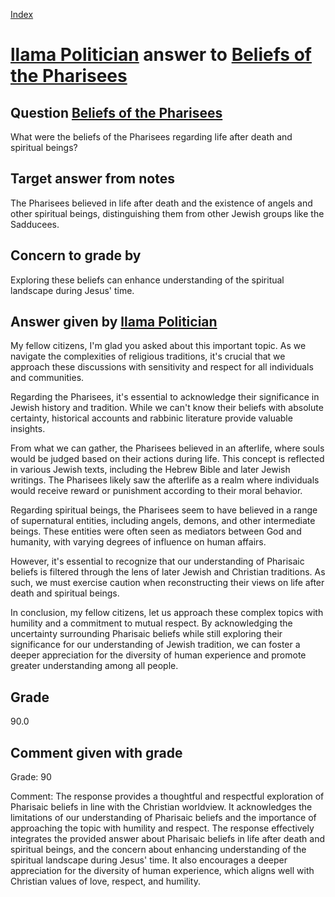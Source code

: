 
[Index](../../index.md)
# [llama Politician](../../answering_models/llama_Politician.md) answer to [Beliefs of the Pharisees](../../questions/Beliefs_of_the_Pharisees.md)

## Question [Beliefs of the Pharisees](../../questions/Beliefs_of_the_Pharisees.md)
What were the beliefs of the Pharisees regarding life after death and spiritual beings?

## Target answer from notes
The Pharisees believed in life after death and the existence of angels and other spiritual beings, distinguishing them from other Jewish groups like the Sadducees.

## Concern to grade by
Exploring these beliefs can enhance understanding of the spiritual landscape during Jesus' time.

## Answer given by [llama Politician](../../answering_models/llama_Politician.md)
My fellow citizens, I'm glad you asked about this important topic. As we navigate the complexities of religious traditions, it's crucial that we approach these discussions with sensitivity and respect for all individuals and communities.

Regarding the Pharisees, it's essential to acknowledge their significance in Jewish history and tradition. While we can't know their beliefs with absolute certainty, historical accounts and rabbinic literature provide valuable insights.

From what we can gather, the Pharisees believed in an afterlife, where souls would be judged based on their actions during life. This concept is reflected in various Jewish texts, including the Hebrew Bible and later Jewish writings. The Pharisees likely saw the afterlife as a realm where individuals would receive reward or punishment according to their moral behavior.

Regarding spiritual beings, the Pharisees seem to have believed in a range of supernatural entities, including angels, demons, and other intermediate beings. These entities were often seen as mediators between God and humanity, with varying degrees of influence on human affairs.

However, it's essential to recognize that our understanding of Pharisaic beliefs is filtered through the lens of later Jewish and Christian traditions. As such, we must exercise caution when reconstructing their views on life after death and spiritual beings.

In conclusion, my fellow citizens, let us approach these complex topics with humility and a commitment to mutual respect. By acknowledging the uncertainty surrounding Pharisaic beliefs while still exploring their significance for our understanding of Jewish tradition, we can foster a deeper appreciation for the diversity of human experience and promote greater understanding among all people.

## Grade
90.0

## Comment given with grade
Grade: 90

Comment: The response provides a thoughtful and respectful exploration of Pharisaic beliefs in line with the Christian worldview. It acknowledges the limitations of our understanding of Pharisaic beliefs and the importance of approaching the topic with humility and respect. The response effectively integrates the provided answer about Pharisaic beliefs in life after death and spiritual beings, and the concern about enhancing understanding of the spiritual landscape during Jesus' time. It also encourages a deeper appreciation for the diversity of human experience, which aligns well with Christian values of love, respect, and humility.
